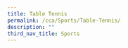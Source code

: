 ```yaml
---
title: Table Tennis
permalink: /cca/Sports/Table-Tennis/
description: ""
third_nav_title: Sports
---
```

